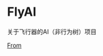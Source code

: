 # FlyAI
关于飞行器的AI（非行为树）项目


[From](https://forums.unrealengine.com/community/community-content-tools-and-tutorials/11886-updated-5-16-a-i-templates-bot-car-flying-ai?25073-DOWNLOAD-A-I-Templates-Community-Project-Bot-Car-amp-Flying-AI=)
